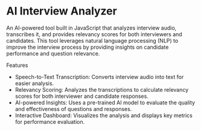 # AI Interview Analyzer
An AI-powered tool built in JavaScript that analyzes interview audio, transcribes it, and provides relevancy scores for both interviewers and candidates. This tool leverages natural language processing (NLP) to improve the interview process by providing insights on candidate performance and question relevance.

Features
* Speech-to-Text Transcription: Converts interview audio into text for easier analysis.
* Relevancy Scoring: Analyzes the transcriptions to calculate relevancy scores for both interviewer and candidate responses.
* AI-powered Insights: Uses a pre-trained AI model to evaluate the quality and effectiveness of questions and responses.
* Interactive Dashboard: Visualizes the analysis and displays key metrics for performance evaluation.
